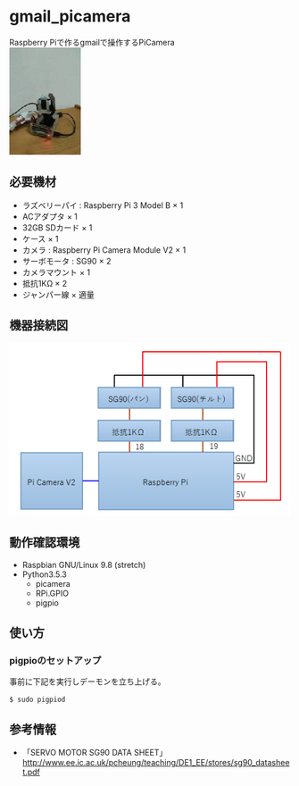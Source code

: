 # gmail_picamera
Raspberry Piで作るgmailで操作するPiCamera<br>
![動作例](https://github.com/y-tetsu/gmail_picamera/blob/master/image/circle.gif)

## 必要機材
- ラズベリーパイ : Raspberry Pi 3 Model B    × 1
- ACアダプタ                                 × 1
- 32GB SDカード                              × 1
- ケース                                     × 1
- カメラ : Raspberry Pi Camera Module V2     × 1
- サーボモータ : SG90                        × 2
- カメラマウント                             × 1
- 抵抗1KΩ                                   × 2
- ジャンパー線                               × 適量

## 機器接続図
![接続図](https://github.com/y-tetsu/gmail_picamera/blob/master/image/connection.png)

## 動作確認環境
- Raspbian GNU/Linux 9.8 (stretch)
- Python3.5.3
    - picamera
    - RPi.GPIO
    - pigpio

## 使い方
### pigpioのセットアップ
事前に下記を実行しデーモンを立ち上げる。<br>
```
$ sudo pigpiod
```

## 参考情報
- 「SERVO MOTOR SG90 DATA SHEET」http://www.ee.ic.ac.uk/pcheung/teaching/DE1_EE/stores/sg90_datasheet.pdf
